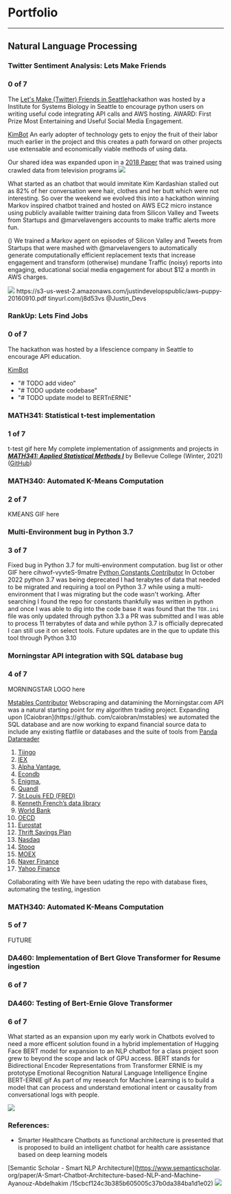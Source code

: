 # Portfolio
---
## Natural Language Processing

### Twitter Sentiment Analysis: Lets Make Friends
### 0 of 7

The [Let's Make (Twitter) Friends in Seattle](https://www.eventbrite.com/e/lets-make-twitter-friends-tickets-27060418440)hackathon was hosted by a Institute for Systems Biology  in Seattle to encourage python users on writing useful 
code 
integrating API calls and AWS hosting.
AWARD: First Prize Most Entertaining and Useful Social Media Engagement.

[KimBot](https://github.com/datatalking/Kimbot)
An early adopter of technology gets to enjoy the fruit of their labor much earlier in the project and this creates a 
path forward on other projects use extensable and economically viable methods of using data.

Our shared idea was expanded upon in a [2018 Paper](https://www.researchgatenet/publication/317977462_Predicting_TV_programme_audience_by_using_twitter_based_metrics) that was trained 
using crawled data 
from television programs
<img src="images/v2/Twitter_Kimbot/Twitter-Vigilance-Architecture.png"/>

What started as an chatbot that would immitate Kim Kardashian stalled out as 82% of her conversation were hair, 
clothes and her butt which were not interesting. So over the weekend we evolved this into a hackathon winning Markov 
inspired chatbot
trained and hosted on AWS EC2 micro 
instance using publicly available twitter training data from Silicon Valley and Tweets from Startups and 
@marvelavengers accounts to make traffic alerts more fun.

()
We trained a Markov agent on episodes of Silicon Valley and Tweets from Startups that were mashed with 
@marvelavengers to 
automatically 
generate computationally efficient 
replacement 
texts that increase engagement and transform (otherwise) mundane Traffic (noisy) reports into engaging, educational 
social media engagement for about $12 a month in AWS charges.


<img src="images/v2/Twitter_Kimbot/5C6674FE-F1C8-4EAC-B41E-2A051556AE04_1_105_c.jpeg"/>
https://s3-us-west-2.amazonaws.com/justindevelopspublic/aws-puppy-20160910.pdf
tinyurl.com/j8d53vs
@Justin_Devs


### RankUp: Lets Find Jobs
### 0 of 7

The hackathon was hosted by a lifescience company in Seattle to encourage API education.

[KimBot](https://github.com/datatalking/Rankup)
- "# TODO add video"
- "# TODO update codebase"
- "# TODO update model to BERTnERNIE"




### MATH341: Statistical t-test implementation
### 1 of 7
t-test gif here
My complete implementation of assignments and projects in [***MATH341: Applied Statistical Methods I***](https://catalog.bellevuecollege.edu/preview_course_nopop.php?catoid=5&coid=17895) by Bellevue College (Winter, 2021)
([GitHub](https://github.com/datatalking/CS224n-NLP-Assignments/tree/master/assignments/a3))

### MATH340: Automated K-Means Computation
### 2 of 7
KMEANS GIF here

### Multi-Environment bug in Python 3.7
### 3 of 7
Fixed bug in Python 3.7 for multi-environment computation.
bug list or other GIF here
cihwof-vyvteS-9matre
[Python Constants Contributor](https://github.com/3kwa/constants)
In October 2022 python 3.7 was being deprecated I had terabytes of data that needed to be migrated and requiring a 
tool on 
Python 
3.7 
while using a multi-environment that I was migrating but the code wasn't working. After searching I 
found the repo for constants thankfully was written in python and once I was able to dig into the code base it was 
found that the `TOX.ini` file was only updated through python 3.3 a PR was submitted and I was able to process 11 
terrabytes of data and while python 3.7 is officially deprecated I can still use  it on select tools. Future updates 
are in the que to update this tool through Python 3.10

### Morningstar API integration with SQL database bug
### 4 of 7
MORNINGSTAR LOGO here

[Mstables Contributor](https://github.com/caiobran/mstables)
Webscraping and datamining the Morningstar.com API was a 
natural starting point for my algorithm trading project. Expanding upon [Caiobran](https://github.
com/caiobran/mstables) we automated the SQL database and are now working to expand financial source data to include 
any existing flatfile or databases and the suite of tools from [Panda Datareader](https://github.com/pydata/pandas-datareader)
1. [Tiingo](https://pandas-datareader.readthedocs.io/en/latest/remote_data.html#remote-data-tiingo)
2. [IEX](https://github.com/iexcloud)
3. [Alpha Vantage](https://www.alphavantage.co/documentation),
4. [Econdb](https://www.econdb.com/series/RGDPUS/)
5. [Enigma](https://developers.enigma.com/reference/authentication),
6. [Quandl](https://data.nasdaq.com)
7. [St.Louis FED (FRED)]()
8. [Kenneth French’s data library](http://mba.tuck.dartmouth.edu/pages/faculty/ken.french/data_library.html)
9. [World Bank]()
10. [OECD]()
11. [Eurostat]()
12. [Thrift Savings Plan]()
13. [Nasdaq]()
14. [Stooq]()
15. [MOEX]()
16. [Naver Finance]()
17. [Yahoo Finance]()

Collaborating with We have been udating the 
repo 
with 
database fixes, 
automating the testing, ingestion 


### MATH340: Automated K-Means Computation
### 5 of 7

FUTURE
### DA460: Implementation of Bert Glove Transformer for Resume ingestion
### 6 of 7

### DA460: Testing of Bert-Ernie Glove Transformer 
### 6 of 7

What started as an expansion upon my early work in Chatbots evolved to need a more efficent solution found in a hybrid 
implementation of 
Hugging Face 
BERT 
model for 
expansion to an NLP chatbot for a 
class 
project 
soon grew to beyond the 
scope and lack of GPU access. BERT stands for Bidirectional Encoder 
Representations 
from Transformer
ERNIE is my prototype Emotional Recognition Natural Language Intelligence Engine
BERT-ERNIE gif
As part of my research for Machine Learning is to build a model that can process and understand emotional intent or 
causality from conversational logs with people.

<img src="images/v2/Twitter_Kimbot/Screen Shot 2023-08-26 at 6.55.31 PM.png"/>

### References:
- Smarter Healthcare Chatbots as functional architecture is presented that is proposed to build an intelligent chatbot 
  for 
  health care assistance 
based on deep learning models

[Semantic Scholar - Smart NLP Architecture](https://www.semanticscholar.
org/paper/A-Smart-Chatbot-Architecture-based-NLP-and-Machine-Ayanouz-Abdelhakim
/15cbcf124c3b385b605005c37b0da384ba1d1e02)
<img src="images/v2/Twitter_Kimbot/3-Figure1-1.png"/>
